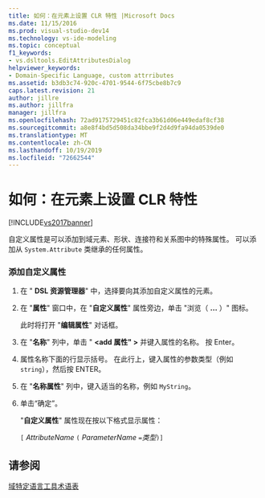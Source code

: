 ```yaml
---
title: 如何：在元素上设置 CLR 特性 |Microsoft Docs
ms.date: 11/15/2016
ms.prod: visual-studio-dev14
ms.technology: vs-ide-modeling
ms.topic: conceptual
f1_keywords:
- vs.dsltools.EditAttributesDialog
helpviewer_keywords:
- Domain-Specific Language, custom attrributes
ms.assetid: b3db3c74-920c-4701-9544-6f75cbe8b7c9
caps.latest.revision: 21
author: jillre
ms.author: jillfra
manager: jillfra
ms.openlocfilehash: 72ad9175729451c82fca3b61d06e449edaf8cf38
ms.sourcegitcommit: a8e8f4bd5d508da34bbe9f2d4d9fa94da0539de0
ms.translationtype: MT
ms.contentlocale: zh-CN
ms.lasthandoff: 10/19/2019
ms.locfileid: "72662544"
---
```

# <a name="how-to-set-clr-attributes-on-an-element"></a>如何：在元素上设置 CLR 特性
[!INCLUDE[vs2017banner](../includes/vs2017banner.md)]

自定义属性是可以添加到域元素、形状、连接符和关系图中的特殊属性。 可以添加从 `System.Attribute` 类继承的任何属性。

### <a name="to-add-a-custom-attribute"></a>添加自定义属性

1. 在 " **DSL 资源管理器**" 中，选择要向其添加自定义属性的元素。

2. 在 "**属性**" 窗口中，在 "**自定义属性**" 属性旁边，单击 "浏览（ **...** ）" 图标。

     此时将打开 "**编辑属性**" 对话框。

3. 在 "**名称**" 列中，单击 " **\<add 属性" >** 并键入属性的名称。 按 Enter。

4. 属性名称下面的行显示括号。 在此行上，键入属性的参数类型（例如 `string`），然后按 ENTER。

5. 在 "**名称属性**" 列中，键入适当的名称，例如 `MyString`。

6. 单击“确定”。

     "**自定义属性**" 属性现在按以下格式显示属性：

     `[` *AttributeName* `(` *ParameterName* `=`*类型*`)]`

## <a name="see-also"></a>请参阅
 [域特定语言工具术语表](https://msdn.microsoft.com/ca5e84cb-a315-465c-be24-76aa3df276aa)
